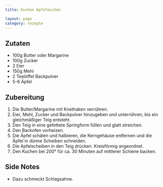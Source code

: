 ```yaml
---
title: Kuchen Apfelkuchen

layout: page
category: rezepte
---
```


Zutaten
-------
- 100g Butter oder Margarine
- 100g Zucker
- 2 Eier
- 150g Mehl
- 2 Teelöffel Backpulver
- 5-6 Äpfel

Zubereitung
-----------
1. Die Butter/Margarine mit Knethaken verrühren.
2. Eier, Mehl, Zucker und Backpulver hinzugeben und unterrühren, bis ein gleichmäßiger Teig entsteht.
3. Den Teig in eine gefettete Springform füllen und glatt streichen.
4. Den Backofen vorheizen.
5. Die Äpfel schälen und halbieren, die Kerngehäuse entfernen und die Äpfel in dünne Scheiben schneiden.
6. Die Apfelscheiben in den Teig drücken. Kreisförmig angeordnet.
7. Den Kuchen bei 200° für ca. 30 Minuten auf mittlerer Schiene backen.

Side Notes
----------
- Dazu schmeckt Schlagsahne.

